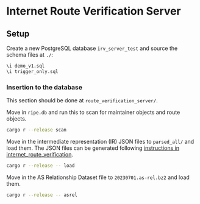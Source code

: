 # Internet Route Verification Server

## Setup

Create a new PostgreSQL database `irv_server_test` and source the schema files at `./`:

```sql
\i demo_v1.sql
\i trigger_only.sql
```

### Insertion to the database

This section should be done at `route_verification_server/`.

Move in `ripe.db` and run this to scan for maintainer objects and route objects.

```sh
cargo r --release scan
```

Move in the intermediate representation (IR) JSON files to `parsed_all/` and load them.
The JSON files can be generated following [instructions in internet_route_verification](https://github.com/SichangHe/internet_route_verification#produce-a-spread-parsed-dump-from-both-priority-and-backup-registries).

```sh
cargo r --release -- load
```

Move in the AS Relationship Dataset file to `20230701.as-rel.bz2` and load them.

```sh
cargo r --release -- asrel
```
